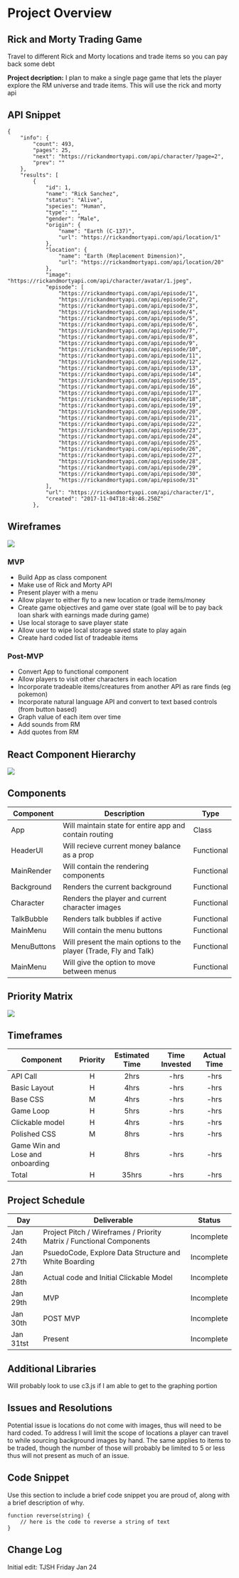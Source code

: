 # Project Overview

## Rick and Morty Trading Game
Travel to different Rick and Morty locations and trade items so you can pay back some debt

**Project decription:** I plan to make a single page game that lets the player explore the RM universe and trade items. This will use the rick and morty api

## API Snippet

```
{
    "info": {
        "count": 493,
        "pages": 25,
        "next": "https://rickandmortyapi.com/api/character/?page=2",
        "prev": ""
    },
    "results": [
        {
            "id": 1,
            "name": "Rick Sanchez",
            "status": "Alive",
            "species": "Human",
            "type": "",
            "gender": "Male",
            "origin": {
                "name": "Earth (C-137)",
                "url": "https://rickandmortyapi.com/api/location/1"
            },
            "location": {
                "name": "Earth (Replacement Dimension)",
                "url": "https://rickandmortyapi.com/api/location/20"
            },
            "image": "https://rickandmortyapi.com/api/character/avatar/1.jpeg",
            "episode": [
                "https://rickandmortyapi.com/api/episode/1",
                "https://rickandmortyapi.com/api/episode/2",
                "https://rickandmortyapi.com/api/episode/3",
                "https://rickandmortyapi.com/api/episode/4",
                "https://rickandmortyapi.com/api/episode/5",
                "https://rickandmortyapi.com/api/episode/6",
                "https://rickandmortyapi.com/api/episode/7",
                "https://rickandmortyapi.com/api/episode/8",
                "https://rickandmortyapi.com/api/episode/9",
                "https://rickandmortyapi.com/api/episode/10",
                "https://rickandmortyapi.com/api/episode/11",
                "https://rickandmortyapi.com/api/episode/12",
                "https://rickandmortyapi.com/api/episode/13",
                "https://rickandmortyapi.com/api/episode/14",
                "https://rickandmortyapi.com/api/episode/15",
                "https://rickandmortyapi.com/api/episode/16",
                "https://rickandmortyapi.com/api/episode/17",
                "https://rickandmortyapi.com/api/episode/18",
                "https://rickandmortyapi.com/api/episode/19",
                "https://rickandmortyapi.com/api/episode/20",
                "https://rickandmortyapi.com/api/episode/21",
                "https://rickandmortyapi.com/api/episode/22",
                "https://rickandmortyapi.com/api/episode/23",
                "https://rickandmortyapi.com/api/episode/24",
                "https://rickandmortyapi.com/api/episode/25",
                "https://rickandmortyapi.com/api/episode/26",
                "https://rickandmortyapi.com/api/episode/27",
                "https://rickandmortyapi.com/api/episode/28",
                "https://rickandmortyapi.com/api/episode/29",
                "https://rickandmortyapi.com/api/episode/30",
                "https://rickandmortyapi.com/api/episode/31"
            ],
            "url": "https://rickandmortyapi.com/api/character/1",
            "created": "2017-11-04T18:48:46.250Z"
        },
```

## Wireframes

<a href='https://photos.app.goo.gl/A6iCJ9dMjb6chRi16'><img src='https://media.giphy.com/media/dv7BUjMGA6WJppyRdn/giphy.gif'/></a>

### MVP

- Build App as class component
- Make use of Rick and Morty API
- Present player with a menu
- Allow player to either fly to a new location or trade items/money 
- Create game objectives and game over state (goal will be to pay back loan shark with earnings made during game)
- Use local storage to save player state
- Allow user to wipe local storage saved state to play again
- Create hard coded list of tradeable items

### Post-MVP

- Convert App to functional component
- Allow players to visit other characters in each location
- Incorporate tradeable items/creatures from another API as rare finds (eg pokemon)
- Incorporate natural language API and convert to text based controls (from button based)
- Graph value of each item over time
- Add sounds from RM 
- Add quotes from RM

## React Component Hierarchy

<a href='https://photos.app.goo.gl/eR6BKLCXi7Zc2QCU9'><img src='https://media.giphy.com/media/WpV4yAkqm6h7Nmu6j2/giphy.gif'/></a>

## Components


| Component | Description |Type |
| --- | --- | --- |
| App | Will maintain state for entire app and contain routing | Class |
| HeaderUI | Will recieve current money balance as a prop | Functional |
| MainRender | Will contain the rendering components | Functional |
| Background | Renders the current background | Functional |
| Character | Renders the player and current character images | Functional |
| TalkBubble | Renders talk bubbles if active | Functional |
| MainMenu | Will contain the menu buttons | Functional |
| MenuButtons | Will present the main options to the player (Trade, Fly and Talk) | Functional |
| MainMenu | Will give the option to move between menus | Functional |


## Priority Matrix

<a href='https://photos.app.goo.gl/U1L7YrX67qDwGSX39'><img src='https://media.giphy.com/media/dXQn9l4SkcjtR1wwA5/giphy.gif'/></a>

## Timeframes


| Component | Priority | Estimated Time | Time Invested | Actual Time |
| --- | :---: |  :---: | :---: | :---: |
| API Call | H | 2hrs| -hrs | -hrs |
| Basic Layout | H | 4hrs| -hrs | -hrs |
| Base CSS | M | 4hrs| -hrs | -hrs |
| Game Loop | H | 5hrs| -hrs | -hrs |
| Clickable model | H | 4hrs| -hrs | -hrs |
| Polished CSS | M | 8hrs| -hrs | -hrs |
| Game Win and Lose and onboarding | H | 8hrs| -hrs | -hrs |
| Total | H | 35hrs| -hrs | -hrs |

## Project Schedule

|  Day | Deliverable | Status
|---|---| ---|
|Jan 24th| Project Pitch / Wireframes / Priority Matrix / Functional Components | Incomplete
|Jan 27th| PsuedoCode, Explore Data Structure and White Boarding | Incomplete
|Jan 28th| Actual code and Initial Clickable Model | Incomplete
|Jan 29th| MVP  | Incomplete
|Jan 30th| POST MVP | Incomplete
|Jan 31tst| Present | Incomplete

## Additional Libraries

Will probably look to use c3.js if I am able to get to the graphing portion

## Issues and Resolutions

Potential issue is locations do not come with images, thus will need to be hard coded. To address I will limit the scope of locations a player can travel to while sourcing background images by hand. The same applies to items to be traded, though the number of those will probably be limited to 5 or less thus will not present as much of an issue.

## Code Snippet

Use this section to include a brief code snippet you are proud of, along with a brief description of why.

```
function reverse(string) {
	// here is the code to reverse a string of text
}
```

## Change Log
Initial edit: TJSH Friday Jan 24  